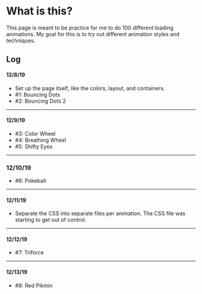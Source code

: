 # What is this?

This page is meant to be practice for me to do 100 different loading animations. My goal for this is to try out different animation styles and techniques.

## Log

#### 12/8/19

- Set up the page itself, like the colors, layout, and containers.
- #1: Bouncing Dots
- #2: Bouncing Dots 2

---

#### 12/9/19

- #3: Color Wheel
- #4: Breathing Wheel
- #5: Shifty Eyes

---

### 12/10/19

- #6: Pokeball

---

#### 12/11/19

- Separate the CSS into separate files per animation. The CSS file was starting to get out of control.

---

#### 12/12/19

- #7: Triforce

---

#### 12/13/19

- #8: Red Pikmin
